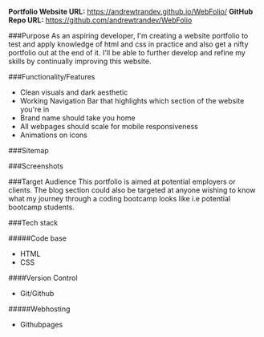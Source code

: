 **Portfolio Website URL:** https://andrewtrandev.github.io/WebFolio/
**GitHub Repo URL:** https://github.com/andrewtrandev/WebFolio

###Purpose
As an aspiring developer, I'm creating a website portfolio to test and apply knowledge of html and css in practice and also get a nifty portfolio out at the end of it. I'll be able to further develop and refine my skills by continually improving this website.

###Functionality/Features
- Clean visuals and dark aesthetic
- Working Navigation Bar that highlights which section of the website you're in
- Brand name should take you home
- All webpages should scale for mobile responsiveness
- Animations on icons

###Sitemap

###Screenshots

###Target Audience
This portfolio is aimed at potential employers or clients. The blog section could also be targeted at anyone wishing to know what my journey through a coding bootcamp looks like i.e potential bootcamp students.

###Tech stack 

#####Code base
- HTML
- CSS

####Version Control
- Git/Github

#####Webhosting
- Githubpages